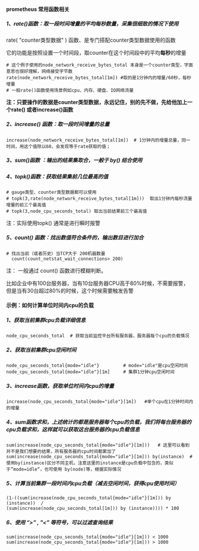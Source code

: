 #### prometheus 常用函数相关

##### 1、rate()函数：取一段时间增量的平均每秒数量，采集很细致的情况下使用

rate( "counter类型数据" ) 函数、是专门搭配counter类型数据使用的函数

它的功能是按照设置一个时间段，取counter在这个时间段中的平均**每秒**的增量

```
# 这个例子使用的node_network_receive_bytes_total 本身是一个counter类型，字面意思也很好理解，网络接受字节数
rate(node_network_receive_bytes_total[1m]) #取的是1分钟内的增量/60秒，每秒增量
# 一般rate()函数使用场景例如cpu、内存、硬盘、IO网络流量
```

**注：只要操作的数据是counter类型数据，永远记住，别的先不做，先给他加上一个rate() 或者increase()函数**

##### 2、increase() 函数：取一段时间增量的总量

```
increase(node_network_receive_bytes_total[1m])  # 1分钟内的增量总量，同一时间，用这个值除以60，会发现等于rate获取的值；
```

##### 3、sum()函数 ：输出的结果集取合，一般于 by() 结合使用

##### 4、topk()函数：获取结果集前几位最高的值

```
# gauge类型、counter类型数据都可以使用
# topk(3,rate(node_network_receive_bytes_total[1m]))  取出1分钟内每秒流量增量的前三个最高值
# topk(3,node_cpu_seconds_total) 取出当前结果前三个最高值
```

注：实际使用topk() 通常是进行瞬时报警

##### 5、count() 函数：找出数值符合条件的，输出数目进行加合

```
# 找出当前（或者历史）当TCP大于 200机器数量
  count(count_netstat_wait_connections> 200)
```

注： 一般通过 count() 函数进行模糊判断。

比如企业中有100台服务器，当有10台服务器CPU高于80%时候，不需要报警，但是当有30台超过80%的时候，这个时候需要触发告警





#### 示例：如何计算单位时间内cpu的负载

##### 1、获取当前集群cpu负载详细信息

```
node_cpu_seconds_total  # 获取当前监控平台所有服务器，服务器每个cpu的负载情况
```

##### 2、获取当前集群cpu空闲时间

```
node_cpu_seconds_total{mode="idle"}         # mode="idle"是cpu空闲时间
node_cpu_seconds_total{mode="idle"}[1m]     # 集群1分钟cpu空闲时间
```

##### 3、increase函数，获取单位时间内cpu的增量

```
increase(node_cpu_seconds_total{mode="idle"}[1m])   #单个cpu在1分钟时间内的增量
```

##### 4、sum函数求和，上述统计的都是服务器每个cpu的负载，我们将每台服务器的cpu负载求和，这样就可以获取这台服务器的cpu负载信息

```
sum(increase(node_cpu_seconds_total{mode="idle"}[1m]))   # 这里可以看到并不是我们想要的结果，所有服务器的cpu时间都累加了
sum(increase(node_cpu_seconds_total{mode="idle"}[1m])) by(instance)  # 使用by(instance)区分不同主机，注意这里的instance是cpu负载中包含的，类似于”mode=idle“，也可使用 by(node)等，根据实际情况
```

##### 5、计算当前集群一段时间内cpu负载（减去空闲时间，获得cpu使用时间）

```
(1-((sum(increase(node_cpu_seconds_total{mode="idle"}[1m])) by (instance))  /
(sum(increase(node_cpu_seconds_total[1m])) by (instance)))) * 100
```

##### 6、使用 “>” , "<" 等符号，可以过滤查询结果

```
sum(increase(node_cpu_seconds_total{mode="idle"}[1m])) < 1000
sum(increase(node_cpu_seconds_total{mode="idle"}[1m])) > 1000
```

